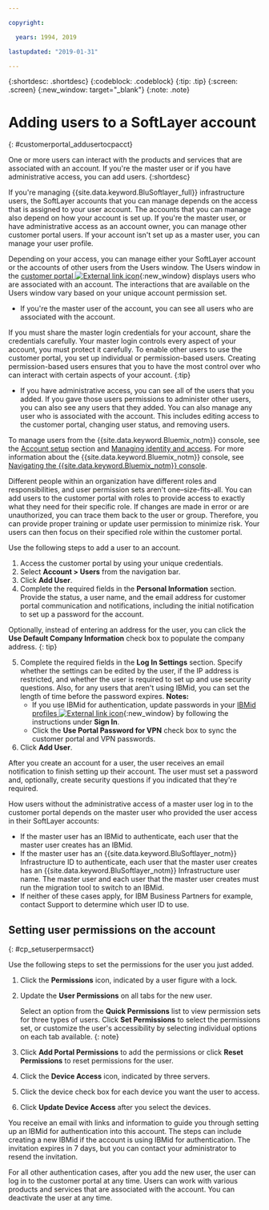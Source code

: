 ```yaml
---

copyright:

  years: 1994, 2019

lastupdated: "2019-01-31"

---
```


{:shortdesc: .shortdesc}
{:codeblock: .codeblock}
{:tip: .tip}
{:screen: .screen}
{:new_window: target="_blank"}
{:note: .note}


# Adding users to a SoftLayer account
{: #customerportal_addusertocpacct}

One or more users can interact with the products and services that are associated with an account. If you're the master user or if you have administrative access, you can add users.
{:shortdesc}

If you're managing {{site.data.keyword.BluSoftlayer_full}} infrastructure users, the SoftLayer accounts that you can manage depends on the access that is assigned to your user account. The accounts that you can manage also depend on how your account is set up. If you're the master user, or have administrative access as an account owner, you can manage other customer portal users. If your account isn't set up as a master user, you can manage your user profile.

Depending on your access, you can manage either your SoftLayer account or the accounts of other users from the Users window. The Users window in the [customer portal ![External link icon](../icons/launch-glyph.svg)](https://control.softlayer.com/){:new_window} displays users who are associated with an account. The interactions that are available on the Users window vary based on your unique account permission set.
  * If you're the master user of the account, you can see all users who are associated with the account.

  If you must share the master login credentials for your account, share the credentials carefully. Your master login controls every aspect of your account, you must protect it carefully. To enable other users to use the customer portal, you set up individual or permission-based users. Creating permission-based users ensures that you to have the most control over who can interact with certain aspects of your account.
{:tip}

  * If you have administrative access, you can see all of the users that you added. If you gave those users permissions to administer other users, you can also see any users that they added. You can also manage any user who is associated with the account. This includes editing access to the customer portal, changing user status, and removing users.

To manage users from the {{site.data.keyword.Bluemix_notm}} console, see the [Account setup](/docs/account?topic=account-signup#signup) section and [Managing identity and access](/docs/iam?topic=iam-getstarted#getstarted). For more information about the {{site.data.keyword.Bluemix_notm}} console, see [Navigating the {{site.data.keyword.Bluemix_notm}} console](/docs/overview?topic=overview-ui#ui).

Different people within an organization have different roles and responsibilities, and user permission sets aren't one–size-fits-all. You can add users to the customer portal with roles to provide access to exactly what they need for their specific role. If changes are made in error or are unauthorized, you can trace them back to the user or group. Therefore, you can provide proper training or update user permission to minimize risk. Your users can then focus on their specified role within the customer portal.

Use the following steps to add a user to an account.

1. Access the customer portal by using your unique credentials.
2. Select **Account > Users** from the navigation bar.
3. Click **Add User**.
4. Complete the required fields in the **Personal Information** section. Provide the status, a user name, and the email address for customer portal communication and notifications, including the initial notification to set up a password for the account.

  Optionally, instead of entering an address for the user, you can click the **Use Default Company Information** check box to populate the company address.
  {: tip}

5. Complete the required fields in the **Log In Settings** section. Specify whether the settings can be edited by the user, if the IP address is restricted, and whether the user is required to set up and use security questions. Also, for any users that aren't using IBMid, you can set the length of time before the password expires.
    **Notes:**
    * If you use IBMid for authentication, update passwords in your [IBMid profiles ![External link icon](../icons/launch-glyph.svg)](https://www.ibm.com/account/profile){:new_window} by following the instructions under **Sign In**.
    * Click the **Use Portal Password for VPN** check box to sync the customer portal and VPN passwords.
6. Click **Add User**.

After you create an account for a user, the user receives an email notification to finish setting up their account. The user must set a password and, optionally, create security questions if you indicated that they're required.

How users without the administrative access of a master user log in to the customer portal depends on the master user who provided the user access in their SoftLayer accounts:
  * If the master user has an IBMid to authenticate, each user that the master user creates has an IBMid.
  * If the master user has an {{site.data.keyword.BluSoftlayer_notm}} Infrastructure ID to authenticate, each user that the master user creates has an {{site.data.keyword.BluSoftlayer_notm}} Infrastructure user name. The master user and each user that the master user creates must run the migration tool to switch to an IBMid.
  * If neither of these cases apply, for IBM Business Partners for example, contact Support to determine which user ID to use.

## Setting user permissions on the account
{: #cp_setuserpermsacct}

Use the following steps to set the permissions for the user you just added.

1. Click the **Permissions** icon, indicated by a user figure with a lock.
2. Update the **User Permissions** on all tabs for the new user.

    Select an option from the **Quick Permissions** list to view permission sets for three types of users. Click **Set             Permissions** to select the permissions set, or customize the user's accessibility by selecting individual options on each     tab available.
    {: note}
    
3. Click **Add Portal Permissions** to add the permissions or click **Reset Permissions** to reset permissions for the user.
4. Click the **Device Access** icon, indicated by three servers.
5. Click the device check box for each device you want the user to access.
6. Click **Update Device Access** after you select the devices.

You receive an email with links and information to guide you through setting up an IBMid for authentication into this account. The steps can include creating a new IBMid if the account is using IBMid for authentication. The invitation expires in 7 days, but you can contact your administrator to resend the invitation.

For all other authentication cases, after you add the new user, the user can log in to the customer portal at any time. Users can work with various products and services that are associated with the account. You can deactivate the user at any time.
